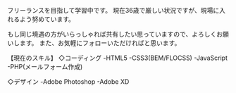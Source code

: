 フリーランスを目指して学習中です。
現在36歳で厳しい状況ですが、現場に入れるよう努めています。

もし同じ境遇の方がいらっしゃれば共有したい思っていますので、よろしくお願いします。
また、お気軽にフォローいただければと思います。

【現在のスキル】
◇コーディング
-HTML5
-CSS3(BEM/FLOCSS)
-JavaScript
-PHP(メールフォーム作成)

◇デザイン
-Adobe Photoshop
-Adobe XD
